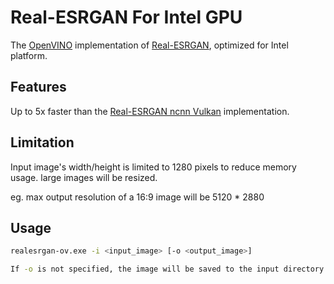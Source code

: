 # Real-ESRGAN For Intel GPU
The [OpenVINO](https://github.com/openvinotoolkit/openvino) implementation of [Real-ESRGAN](https://github.com/xinntao/Real-ESRGAN), optimized for Intel platform.
## Features
Up to 5x faster than the [Real-ESRGAN ncnn Vulkan](https://github.com/xinntao/Real-ESRGAN-ncnn-vulkan) implementation.
## Limitation
Input image's width/height is limited to 1280 pixels to reduce memory usage. large images will be resized.

eg. max output resolution of a 16:9 image will be 5120 * 2880
## Usage
```bash
realesrgan-ov.exe -i <input_image> [-o <output_image>]

If -o is not specified, the image will be saved to the input directory as {input_image_filename_no_extention}_x4.png
```

